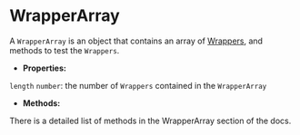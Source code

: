 # WrapperArray

A `WrapperArray` is an object that contains an array of [Wrappers](../wrapper/README.md), and methods to test the `Wrappers`.

- **Properties:**

`length` `number`: the number of `Wrappers` contained in the `WrapperArray`

 - **Methods:**

There is a detailed list of methods in the WrapperArray section of the docs.
